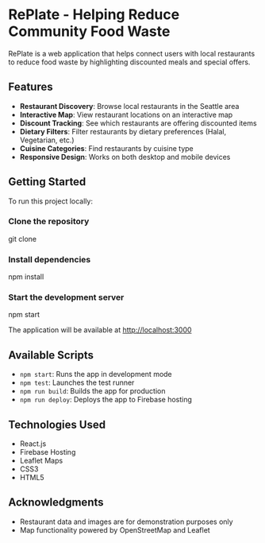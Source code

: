 # RePlate - Helping Reduce Community Food Waste

RePlate is a web application that helps connect users with local restaurants to reduce food waste by highlighting discounted meals and special offers.

## Features

- **Restaurant Discovery**: Browse local restaurants in the Seattle area
- **Interactive Map**: View restaurant locations on an interactive map
- **Discount Tracking**: See which restaurants are offering discounted items
- **Dietary Filters**: Filter restaurants by dietary preferences (Halal, Vegetarian, etc.)
- **Cuisine Categories**: Find restaurants by cuisine type
- **Responsive Design**: Works on both desktop and mobile devices

## Getting Started

To run this project locally:

### Clone the repository
git clone

### Install dependencies
npm install

### Start the development server
npm start

The application will be available at [http://localhost:3000](http://localhost:3000)

## Available Scripts

- `npm start`: Runs the app in development mode
- `npm test`: Launches the test runner
- `npm run build`: Builds the app for production
- `npm run deploy`: Deploys the app to Firebase hosting

## Technologies Used

- React.js
- Firebase Hosting
- Leaflet Maps
- CSS3
- HTML5

## Acknowledgments

- Restaurant data and images are for demonstration purposes only
- Map functionality powered by OpenStreetMap and Leaflet
